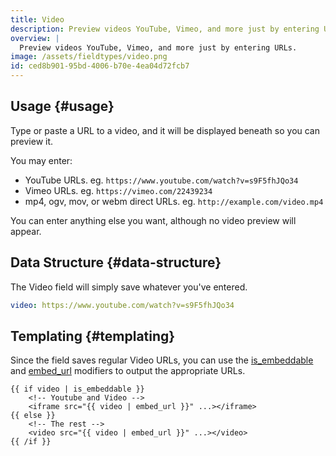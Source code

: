 ```yaml
---
title: Video
description: Preview videos YouTube, Vimeo, and more just by entering URLs.
overview: |
  Preview videos YouTube, Vimeo, and more just by entering URLs.
image: /assets/fieldtypes/video.png
id: ced8b901-95bd-4006-b70e-4ea04d72fcb7
---
```

## Usage {#usage}

Type or paste a URL to a video, and it will be displayed beneath so you can preview it.

You may enter:

- YouTube URLs. eg. `https://www.youtube.com/watch?v=s9F5fhJQo34`
- Vimeo URLs. eg. `https://vimeo.com/22439234`
- mp4, ogv, mov, or webm direct URLs. eg. `http://example.com/video.mp4`

You can enter anything else you want, although no video preview will appear.

## Data Structure {#data-structure}

The Video field will simply save whatever you've entered.

``` yaml
video: https://www.youtube.com/watch?v=s9F5fhJQo34
```

## Templating {#templating}

Since the field saves regular Video URLs, you can use the [is_embeddable](/modifiers/is_embeddable) and
[embed_url](/modifiers/embed_url) modifiers to output the appropriate URLs.

```
{{ if video | is_embeddable }}
    <!-- Youtube and Video -->
    <iframe src="{{ video | embed_url }}" ...></iframe>
{{ else }}
    <!-- The rest -->
    <video src="{{ video | embed_url }}" ...></video>
{{ /if }}
```

